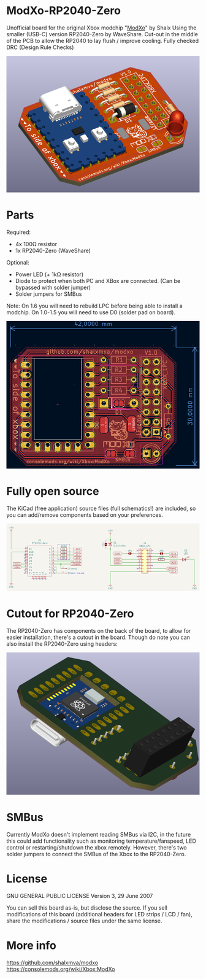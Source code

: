 # ModXo-RP2040-Zero
Unofficial board for the original Xbox modchip "[ModXo](https://github.com/shalxmva/modxo)" by Shalx
Using the smaller (USB-C) version RP2040-Zero by WaveShare.
Cut-out in the middle of the PCB to allow the RP2040 to lay flush / improve cooling.
Fully checked DRC (Design Rule Checks)

![3d](3d.png)

# Parts
Required:
- 4x 100Ω resistor
- 1x RP2040-Zero (WaveShare)

Optional:
- Power LED (+ 1kΩ resistor)
- Diode to protect when both PC and XBox are connected. (Can be bypassed with solder jumper)
- Solder jumpers for SMBus

Note:
On 1.6 you will need to rebuild LPC before being able to install a modchip.
On 1.0-1.5 you will need to use D0 (solder pad on board).

![2d](pcb.png)

# Fully open source

The KiCad (free application) source files (full schematics!) are included, so you can add/remove components based on your preferences.

![schematics](schematics.png)

# Cutout for RP2040-Zero

The RP2040-Zero has components on the back of the board, to allow for easier installation, there's a cutout in the board.
Though do note you can also install the RP2040-Zero using headers:

![flush](flush.png)

# SMBus

Currently ModXo doesn't implement reading SMBus via I2C, in the future this could add functionality such as monitoring temperature/fanspeed, LED control or restarting/shutdown the xbox remotely.
However, there's two solder jumpers to connect the SMBus of the Xbox to the RP2040-Zero.

# License

GNU GENERAL PUBLIC LICENSE
Version 3, 29 June 2007

You can sell this board as-is, but disclose the source.
If you sell modifications of this board (additional headers for LED strips / LCD / fan), share the modifications / source files under the same license.

# More info

https://github.com/shalxmva/modxo
https://consolemods.org/wiki/Xbox:ModXo
